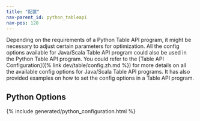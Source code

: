 ```yaml
---
title: "配置"
nav-parent_id: python_tableapi
nav-pos: 120
---
```

<!--
Licensed to the Apache Software Foundation (ASF) under one
or more contributor license agreements.  See the NOTICE file
distributed with this work for additional information
regarding copyright ownership.  The ASF licenses this file
to you under the Apache License, Version 2.0 (the
"License"); you may not use this file except in compliance
with the License.  You may obtain a copy of the License at

  http://www.apache.org/licenses/LICENSE-2.0

Unless required by applicable law or agreed to in writing,
software distributed under the License is distributed on an
"AS IS" BASIS, WITHOUT WARRANTIES OR CONDITIONS OF ANY
KIND, either express or implied.  See the License for the
specific language governing permissions and limitations
under the License.
-->

Depending on the requirements of a Python Table API program, it might be necessary to adjust certain parameters for optimization.
All the config options available for Java/Scala Table API program could also be used in the Python Table API program.
You could refer to the [Table API Configuration]({% link dev/table/config.zh.md %}) for more details on all the available config options for Java/Scala Table API programs.
It has also provided examples on how to set the config options in a Table API program.

## Python Options

{% include generated/python_configuration.html %}

